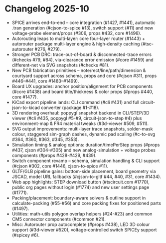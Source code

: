 # Changelog 2025-10

- SPICE arrives end-to-end – core integration (#1427, #1441), automatic .tran generation (#cjson-to-spice #13), switch support (#11) and new voltage-probe element/props (#306, props #432, core #1496).
- Autorouting leaps to multi-layer: core four-layer router (#1443) + autorouter package multi-layer engine & high-density caching (#tsc-autorouter #276, #279).
- Stronger PCB DRC: trace-out-of-board & disconnected-trace errors (#checks #79, #84), via-clearance error emission (#core #1459) and different-net via SVG snapshots (#checks #81).
- New PCB fabrication primitives – note/rect/line/path/dimension & courtyard support across schema, props and core (#cjson #311, props #446–#441, core #1483–#1499).
- Board UX upgrades: anchor position/alignment for PCB components (#core #1438) and board title/thickness & color props (#props #440, core #1477).
- KiCad export pipeline lands: CLI command (#cli #431) and full circuit-json-to-kicad converter (package #1-#18).
- 3D rendering overhaul: poppygl snapshot backend in CLI/STEP/3D viewer (#cli #435, poppygl #5-#9, circuit-json-to-step #4) plus environment-map & FR4 material tweaks (#3d-viewer #509, #511).
- SVG output improvements: multi-layer trace snapshots, solder-mask colour, staggered sim-graph dashes, dynamic pad scaling (#c-to-svg #364, #360, #363, #345, #353).
- Simulation timing & analog options: duration/timePerStep props (#props #437, cjson #304-#305) and new analog-simulation + voltage probes components (#props #428-#429, #439).
- Switch component revamp – schema, simulation handling & CLI support (#cjson #302, core #1446, cjson-to-spice #11).
- GLTF/GLB pipeline gains: bottom-side placement, board geometry via JSCAD, model URL fallbacks (#cjson-to-gltf #44, #40, #31, core #1434).
- Web app highlights: STEP download button (#tscircuit.com #1770), public org pages without login (#1774) and new user settings page (#1771).
- Packing/placement: boundary-aware solvers & outline support in calculate-packing (#55-#56) and core packing fixes for positioned parts (#1497).
- Utilities: math-utils polygon overlap helpers (#24-#23) and common CM5 connector components (#common #21).
- Misc: Autorouter prop autocomplete (#props #438), LED 3D colour support (#3d-viewer #520), voltage-controlled switch SPICEy support (#spicey #6).
